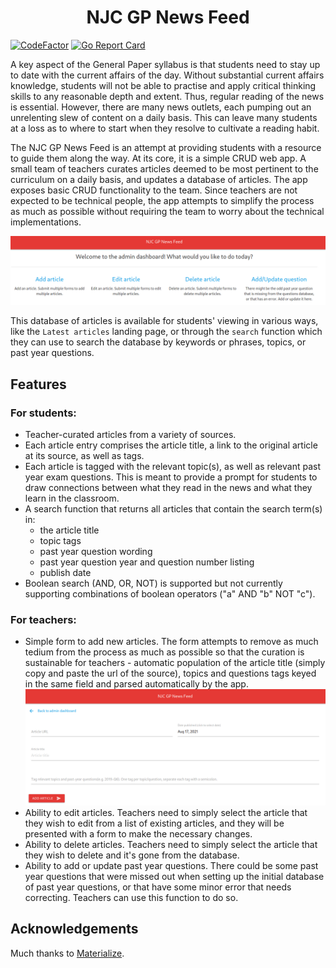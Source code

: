 <h1 align="center">NJC GP News Feed</h1>

[![CodeFactor](https://www.codefactor.io/repository/github/jwnpoh/njcgpnewsfeed/badge)](https://www.codefactor.io/repository/github/jwnpoh/njcgpnewsfeed)
[![Go Report Card](https://goreportcard.com/badge/github.com/jwnpoh/njcgpnewsfeed)](https://goreportcard.com/report/github.com/jwnpoh/njcgpnewsfeed)

A key aspect of the General Paper syllabus is that students need to stay up to date with the current affairs of the day. Without substantial current affairs knowledge, students will not be able to practise and apply critical thinking skills to any reasonable depth and extent. Thus, regular reading of the news is essential. However, there are many news outlets, each pumping out an unrelenting slew of content on a daily basis. This can leave many students at a loss as to where to start when they resolve to cultivate a reading habit. 

The NJC GP News Feed is an attempt at providing students with a resource to guide them along the way. At its core, it is a simple CRUD web app. A small team of teachers curates articles deemed to be most pertinent to the curriculum on a daily basis, and updates a database of articles. The app exposes basic CRUD functionality to the team. Since teachers are not expected to be technical people, the app attempts to simplify the process as much as possible without requiring the team to worry about the technical implementations.

![screenshot of admin dashboard](./screenshots/admin-dashboard.png)

This database of articles is available for students' viewing in various ways, like the `Latest articles` landing page, or through the `search` function which they can use to search the database by keywords or phrases, topics, or past year questions.

## Features

### For students:
- Teacher-curated articles from a variety of sources.
- Each article entry comprises the article title, a link to the original article at its source, as well as tags.
- Each article is tagged with the relevant topic(s), as well as relevant past year exam questions. This is meant to provide a prompt for students to draw connections between what they read in the news and what they learn in the classroom.
- A search function that returns all articles that contain the search term(s) in:
  - the article title
  - topic tags
  - past year question wording
  - past year question year and question number listing
  - publish date
- Boolean search (AND, OR, NOT) is supported but not currently supporting combinations of boolean operators ("a" AND "b" NOT "c"). 

### For teachers:
- Simple form to add new articles. The form attempts to remove as much tedium from the process as much as possible so that the curation is sustainable for teachers - automatic population of the article title (simply copy and paste the url of the source), topics and questions tags keyed in the same field and parsed automatically by the app. ![form](./screenshots/admin-addarticle.png)
- Ability to edit articles. Teachers need to simply select the article that they wish to edit from a list of existing articles, and they will be presented with a form to make the necessary changes.
- Ability to delete articles. Teachers need to simply select the article that they wish to delete and it's gone from the database.
- Ability to add or update past year questions. There could be some past year questions that were missed out when setting up the initial database of past year questions, or that have some minor error that needs correcting. Teachers can use this function to do so.

## Acknowledgements
Much thanks to [Materialize](https://github.com/materializecss/materialize).

